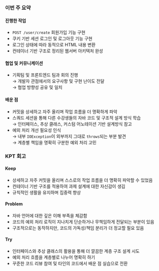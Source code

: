 ### 이번 주 요약

#### 진행한 작업
- `POST /user/create` 회원가입 기능 구현
- 쿠키 기반 세션 로그인 및 로그아웃 기능 구현
- 로그인 상태에 따라 동적으로 HTML 내용 변환
- 컨테이너 기반 구조로 정리된 웹서버 아키텍처 완성

#### 협업 및 커뮤니케이션
- 기획팀 및 프론트엔드 팀과 회의 진행  
    → 개발자 관점에서의 요구사항 및 구현 난이도 전달  
    → 협업 방향성 공유 및 일치

#### 배운 점
- 커밋을 상세하고 자주 올리며 작업 흐름을 더 명확하게 파악
- 스쿼드 세션을 통해 다른 수강생들의 자바 코드 및 구조적 설계 방식 학습  
    → 인터페이스, 추상 클래스, 커스텀 어노테이션 기반 설계방식 참고
- 예외 처리 개선 필요성 인식  
    → 내부 `IOException`이 외부까지 그대로 `throws`되는 부분 발견  
    → 계층별 책임을 명확히 구분한 예외 처리 고민

### KPT 회고
#### Keep
- 상세하고 자주 커밋을 올리며 스스로의 작업 흐름을 더 명확히 파악할 수 있었음
- 컨테이너 기반 구조를 적용하여 과제 설계에 대한 자신감이 생김
- 규칙적인 생활을 유지하며 집중력 향상

#### Problem
- 자바 언어에 대한 깊은 이해 부족을 체감함
- 코드의 예외 처리 로직이 지나치게 단순하거나 무책임하게 전달되는 부분이 있음
- 구조적으로는 동작하지만, 코드의 가독성/책임 분리가 더 정교할 필요 있음

#### Try
- 인터페이스와 추상 클래스의 활용을 통해 더 깔끔한 계층 구조 설계 시도
- 예외 처리 흐름을 계층별로 나누어 명확히 하기
- 꾸준한 코드 리뷰 참여 및 타인의 코드에서 배운 점 실습으로 전환